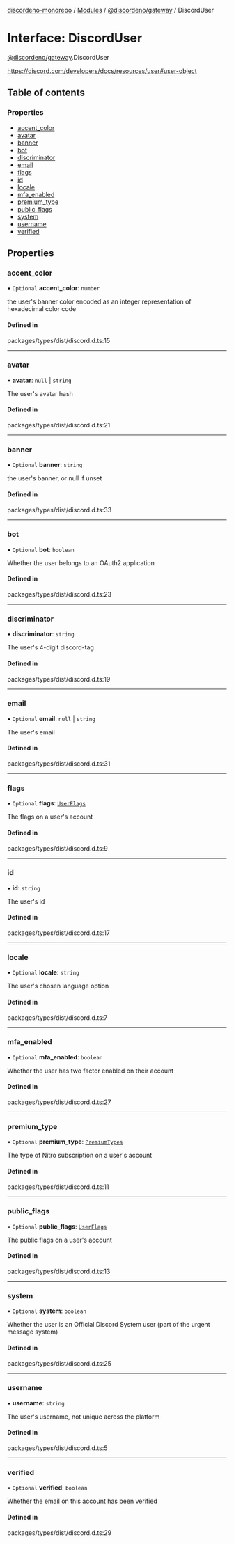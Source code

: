 [discordeno-monorepo](../README.md) / [Modules](../modules.md) / [@discordeno/gateway](../modules/discordeno_gateway.md) / DiscordUser

# Interface: DiscordUser

[@discordeno/gateway](../modules/discordeno_gateway.md).DiscordUser

https://discord.com/developers/docs/resources/user#user-object

## Table of contents

### Properties

- [accent_color](discordeno_gateway.DiscordUser.md#accent_color)
- [avatar](discordeno_gateway.DiscordUser.md#avatar)
- [banner](discordeno_gateway.DiscordUser.md#banner)
- [bot](discordeno_gateway.DiscordUser.md#bot)
- [discriminator](discordeno_gateway.DiscordUser.md#discriminator)
- [email](discordeno_gateway.DiscordUser.md#email)
- [flags](discordeno_gateway.DiscordUser.md#flags)
- [id](discordeno_gateway.DiscordUser.md#id)
- [locale](discordeno_gateway.DiscordUser.md#locale)
- [mfa_enabled](discordeno_gateway.DiscordUser.md#mfa_enabled)
- [premium_type](discordeno_gateway.DiscordUser.md#premium_type)
- [public_flags](discordeno_gateway.DiscordUser.md#public_flags)
- [system](discordeno_gateway.DiscordUser.md#system)
- [username](discordeno_gateway.DiscordUser.md#username)
- [verified](discordeno_gateway.DiscordUser.md#verified)

## Properties

### accent_color

• `Optional` **accent_color**: `number`

the user's banner color encoded as an integer representation of hexadecimal color code

#### Defined in

packages/types/dist/discord.d.ts:15

---

### avatar

• **avatar**: `null` \| `string`

The user's avatar hash

#### Defined in

packages/types/dist/discord.d.ts:21

---

### banner

• `Optional` **banner**: `string`

the user's banner, or null if unset

#### Defined in

packages/types/dist/discord.d.ts:33

---

### bot

• `Optional` **bot**: `boolean`

Whether the user belongs to an OAuth2 application

#### Defined in

packages/types/dist/discord.d.ts:23

---

### discriminator

• **discriminator**: `string`

The user's 4-digit discord-tag

#### Defined in

packages/types/dist/discord.d.ts:19

---

### email

• `Optional` **email**: `null` \| `string`

The user's email

#### Defined in

packages/types/dist/discord.d.ts:31

---

### flags

• `Optional` **flags**: [`UserFlags`](../enums/discordeno_gateway.UserFlags.md)

The flags on a user's account

#### Defined in

packages/types/dist/discord.d.ts:9

---

### id

• **id**: `string`

The user's id

#### Defined in

packages/types/dist/discord.d.ts:17

---

### locale

• `Optional` **locale**: `string`

The user's chosen language option

#### Defined in

packages/types/dist/discord.d.ts:7

---

### mfa_enabled

• `Optional` **mfa_enabled**: `boolean`

Whether the user has two factor enabled on their account

#### Defined in

packages/types/dist/discord.d.ts:27

---

### premium_type

• `Optional` **premium_type**: [`PremiumTypes`](../enums/discordeno_gateway.PremiumTypes.md)

The type of Nitro subscription on a user's account

#### Defined in

packages/types/dist/discord.d.ts:11

---

### public_flags

• `Optional` **public_flags**: [`UserFlags`](../enums/discordeno_gateway.UserFlags.md)

The public flags on a user's account

#### Defined in

packages/types/dist/discord.d.ts:13

---

### system

• `Optional` **system**: `boolean`

Whether the user is an Official Discord System user (part of the urgent message system)

#### Defined in

packages/types/dist/discord.d.ts:25

---

### username

• **username**: `string`

The user's username, not unique across the platform

#### Defined in

packages/types/dist/discord.d.ts:5

---

### verified

• `Optional` **verified**: `boolean`

Whether the email on this account has been verified

#### Defined in

packages/types/dist/discord.d.ts:29

